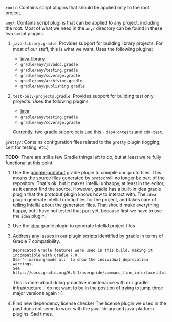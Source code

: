 `root/`: Contains script plugins that should be applied only to the root project.

`any/`: Contains script plugins that can be applied to any project, including the root. 
Most of what we need in the `any/` directory can be found in these two script plugins:

  1. `java-library.gradle`: Provides support for building library projects.
  For most of our stuff, this is what we want.
  Uses the following plugins:
     * [java-library](https://docs.gradle.org/current/userguide/java_library_plugin.html)
     * `gradle/any/javadoc.gradle`
     * `gradle/any/testing.gradle`
     * `gradle/any/coverage.gradle`
     * `gradle/any/archiving.gradle`
     * `gradle/any/publishing.gradle`

  2. `test-only-projects.gradle`: Provides support for building test only projects. 
  Uses the following plugins:
     * [java](https://docs.gradle.org/current/userguide/java_plugin.html)
     * `gradle/any/testing.gradle`
     * `gradle/any/coverage.gradle`

     Currently, two gradle subprojects use this - `dap4:d4tests` and `cdm-test`.

`gretty/`: Contains configuration files related to the `gretty` plugin (logging, cert for testing, etc.)

**TODO:** There are still a few Gradle things left to do, but at least we're fully functional at this point.

1. Use the [google-protobuf](https://github.com/google/protobuf-gradle-plugin) gradle plugin to compile our .proto files.
   This means the source files generated by `protoc` will no longer be part of the repository.
   That's ok, but it makes IntelliJ unhappy, at least in the editor, as it cannot find the source.
   However, gradle has a built-in idea gradle plugin that the protobuf plugin knows how to interact with.
   The `idea` plugin generate IntelliJ config files for the project, and takes care of telling IntelliJ about the generated files.
   That should make everything happy, but I have not tested that part yet, because first we have to use the `idea` plugin.

2. Use the [idea](https://docs.gradle.org/current/userguide/idea_plugin.html) gradle plugin to generate IntelliJ project files

3. Address any issues in our plugin scripts identified by gradle in terms of Gradle 7 compatibility.

   ~~~
   Deprecated Gradle features were used in this build, making it incompatible with Gradle 7.0.
   Use '--warning-mode all' to show the individual deprecation warnings.
   See https://docs.gradle.org/6.5.1/userguide/command_line_interface.html#sec:command_line_warnings
   ~~~

   This is more about doing proactive maintenance with our gradle infrastructure.
   I do not want to be in the position of trying to jump three major versions again :-)

4. Find new dependency license checker
   The license plugin we used in the past does not seem to work with the java-library and java-platform plugins.
   Sad times.
